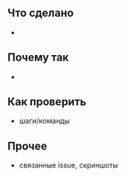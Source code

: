 ## Что сделано
-

## Почему так
-

## Как проверить
- шаги/команды

## Прочее
- связанные issue, скриншоты
